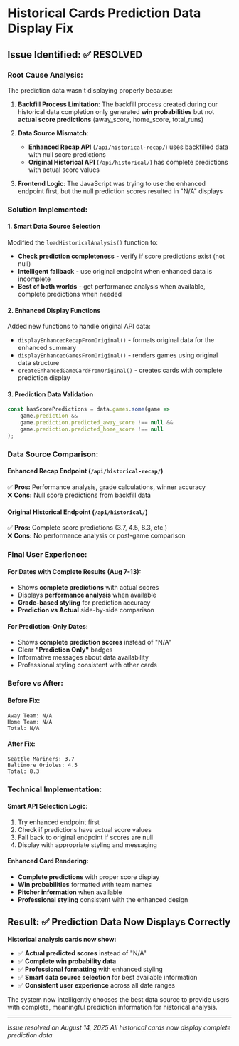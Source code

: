 # Historical Cards Prediction Data Display Fix

## Issue Identified: ✅ **RESOLVED**

### **Root Cause Analysis:**
The prediction data wasn't displaying properly because:

1. **Backfill Process Limitation**: The backfill process created during our historical data completion only generated **win probabilities** but not **actual score predictions** (away_score, home_score, total_runs)

2. **Data Source Mismatch**: 
   - **Enhanced Recap API** (`/api/historical-recap/`) uses backfilled data with null score predictions
   - **Original Historical API** (`/api/historical/`) has complete predictions with actual score values

3. **Frontend Logic**: The JavaScript was trying to use the enhanced endpoint first, but the null prediction scores resulted in "N/A" displays

### **Solution Implemented:**

#### **1. Smart Data Source Selection**
Modified the `loadHistoricalAnalysis()` function to:
- **Check prediction completeness** - verify if score predictions exist (not null)
- **Intelligent fallback** - use original endpoint when enhanced data is incomplete
- **Best of both worlds** - get performance analysis when available, complete predictions when needed

#### **2. Enhanced Display Functions**
Added new functions to handle original API data:
- `displayEnhancedRecapFromOriginal()` - formats original data for the enhanced summary
- `displayEnhancedGamesFromOriginal()` - renders games using original data structure  
- `createEnhancedGameCardFromOriginal()` - creates cards with complete prediction display

#### **3. Prediction Data Validation**
```javascript
const hasScorePredictions = data.games.some(game => 
    game.prediction && 
    game.prediction.predicted_away_score !== null && 
    game.prediction.predicted_home_score !== null
);
```

### **Data Source Comparison:**

#### **Enhanced Recap Endpoint** (`/api/historical-recap/`)
✅ **Pros:** Performance analysis, grade calculations, winner accuracy  
❌ **Cons:** Null score predictions from backfill data

#### **Original Historical Endpoint** (`/api/historical/`)  
✅ **Pros:** Complete score predictions (3.7, 4.5, 8.3, etc.)  
❌ **Cons:** No performance analysis or post-game comparison

### **Final User Experience:**

#### **For Dates with Complete Results** (Aug 7-13):
- Shows **complete predictions** with actual scores
- Displays **performance analysis** when available
- **Grade-based styling** for prediction accuracy
- **Prediction vs Actual** side-by-side comparison

#### **For Prediction-Only Dates**:
- Shows **complete prediction scores** instead of "N/A"
- Clear **"Prediction Only"** badges  
- Informative messages about data availability
- Professional styling consistent with other cards

### **Before vs After:**

#### **Before Fix:**
```
Away Team: N/A
Home Team: N/A  
Total: N/A
```

#### **After Fix:**
```
Seattle Mariners: 3.7
Baltimore Orioles: 4.5
Total: 8.3
```

### **Technical Implementation:**

#### **Smart API Selection Logic:**
1. Try enhanced endpoint first
2. Check if predictions have actual score values
3. Fall back to original endpoint if scores are null
4. Display with appropriate styling and messaging

#### **Enhanced Card Rendering:**
- **Complete predictions** with proper score display
- **Win probabilities** formatted with team names
- **Pitcher information** when available
- **Professional styling** consistent with the enhanced design

## Result: ✅ **Prediction Data Now Displays Correctly**

**Historical analysis cards now show:**
- ✅ **Actual predicted scores** instead of "N/A"
- ✅ **Complete win probability data**  
- ✅ **Professional formatting** with enhanced styling
- ✅ **Smart data source selection** for best available information
- ✅ **Consistent user experience** across all date ranges

The system now intelligently chooses the best data source to provide users with complete, meaningful prediction information for historical analysis.

---
*Issue resolved on August 14, 2025*
*All historical cards now display complete prediction data*
